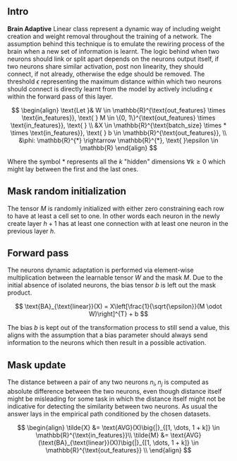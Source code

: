 ##  Intro

**Brain Adaptive** Linear class represent a dynamic way of including weight creation and 
weight removal throughout the training of a network. The assumption behind this technique is 
to emulate the rewiring process of the brain when a new set of information is learnt. 
The logic behind when two neurons should link or split apart depends on the neurons output itself, 
if two neurons share similar activation, post non linearity, they should connect, if not already, 
otherwise the edge should be removed. The threshold $\epsilon$ representing the maximum distance
within which two neurons should connect is directly learnt from the model by actively including 
$\epsilon$  within the forward pass of this layer. 

$$
\begin{align}
\text{Let }& W \in \mathbb{R}^{\text{out_features} \times \text{in_features}}, \text{ } M \in \{0, 1\}^{\text{out_features}
\times \text{in_features}}, \text{ } \\
&X \in \mathbb{R}^{\text{batch_size} \times * \times \text{in_features}}, \text{ }
b \in \mathbb{R}^{\text{out_features}}, \\
&\phi: \mathbb{R}^{*} \rightarrow \mathbb{R}^{*}, \text{ }\epsilon \in \mathbb{R}
\end{align}
$$

Where the symbol $*$ represents all the $k$ "hidden" dimensions $\forall k \geq 0$ which might lay between the first and the 
last ones.

## Mask random initialization

The tensor $M$ is randomly initialized with either zero constraining each row to have at least a cell 
set to one. In other words each neuron in the newly create layer $h + 1$ has at least one connection 
with at least one neuron in the previous layer $h$.

## Forward pass 

The neurons dynamic adaptation is performed via element-wise multiplication between the learnable tensor
$W$ and the mask $M$. Due to the initial absence of isolated neurons, the bias tensor $b$ is
left out the mask product. 

$$
\text{BA}_{\text{linear}}(X) = X\left[\frac{1}{\sqrt{\epsilon}}(M \odot W)\right]^{T} + b
$$

The bias $b$ is kept out of the transformation process to still send a value, this aligns with the 
assumption that a bias parameter should always send information to the neurons which then result in a 
possible activation.

## Mask update

The distance between a pair of any two neurons $n_i, n_j$ is computed as absolute difference between 
the two neurons, even though distance itself might be misleading for some task in which the distance 
itself might not be indicative for detecting the similarity between two neurons. As usual the answer
lays in the empirical path conditioned by the chosen datasets.

$$
\begin{align}
\tilde{X} &= \text{AVG}(X)\big{|}_{[1, \dots, 1 + k]} \in \mathbb{R}^{\text{in_features}}\\
\tilde{M} &= \text{AVG}(\text{BA}_{\text{linear}}(X))\big{|}_{[1, \dots, 1 + k]} \in \mathbb{R}^{\text{out_features}} \\
\end{align}
$$